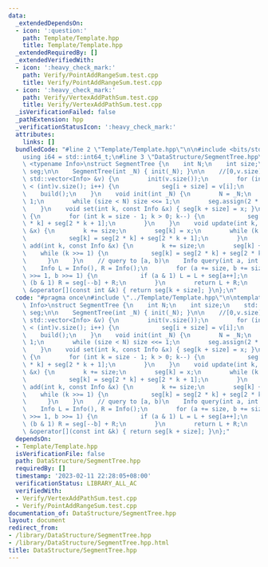 ```yaml
---
data:
  _extendedDependsOn:
  - icon: ':question:'
    path: Template/Template.hpp
    title: Template/Template.hpp
  _extendedRequiredBy: []
  _extendedVerifiedWith:
  - icon: ':heavy_check_mark:'
    path: Verify/PointAddRangeSum.test.cpp
    title: Verify/PointAddRangeSum.test.cpp
  - icon: ':heavy_check_mark:'
    path: Verify/VertexAddPathSum.test.cpp
    title: Verify/VertexAddPathSum.test.cpp
  _isVerificationFailed: false
  _pathExtension: hpp
  _verificationStatusIcon: ':heavy_check_mark:'
  attributes:
    links: []
  bundledCode: "#line 2 \"Template/Template.hpp\"\n\n#include <bits/stdc++.h>\n\n\
    using i64 = std::int64_t;\n#line 3 \"DataStructure/SegmentTree.hpp\"\n\ntemplate\
    \ <typename Info>\nstruct SegmentTree {\n    int N;\n    int size;\n    std::vector<Info>\
    \ seg;\n\n    SegmentTree(int _N) { init(_N); }\n\n    //[0,v.size)\n    SegmentTree(const\
    \ std::vector<Info> &v) {\n        init(v.size());\n        for (int i = 0; i\
    \ < (int)v.size(); i++) {\n            seg[i + size] = v[i];\n        }\n    \
    \    build();\n    }\n    void init(int _N) {\n        N = _N;\n        size =\
    \ 1;\n        while (size < N) size <<= 1;\n        seg.assign(2 * size, Info());\n\
    \    }\n    void set(int k, const Info &x) { seg[k + size] = x; }\n    void build()\
    \ {\n        for (int k = size - 1; k > 0; k--) {\n            seg[k] = seg[2\
    \ * k] + seg[2 * k + 1];\n        }\n    }\n    void update(int k, const Info\
    \ &x) {\n        k += size;\n        seg[k] = x;\n        while (k >>= 1) {\n\
    \            seg[k] = seg[2 * k] + seg[2 * k + 1];\n        }\n    }\n    void\
    \ add(int k, const Info &x) {\n        k += size;\n        seg[k] += x;\n    \
    \    while (k >>= 1) {\n            seg[k] = seg[2 * k] + seg[2 * k + 1];\n  \
    \      }\n    }\n    // query to [a, b)\n    Info query(int a, int b) {\n    \
    \    Info L = Info(), R = Info();\n        for (a += size, b += size; a < b; a\
    \ >>= 1, b >>= 1) {\n            if (a & 1) L = L + seg[a++];\n            if\
    \ (b & 1) R = seg[--b] + R;\n        }\n        return L + R;\n    }\n    Info\
    \ &operator[](const int &k) { return seg[k + size]; }\n};\n"
  code: "#pragma once\n#include \"../Template/Template.hpp\"\n\ntemplate <typename\
    \ Info>\nstruct SegmentTree {\n    int N;\n    int size;\n    std::vector<Info>\
    \ seg;\n\n    SegmentTree(int _N) { init(_N); }\n\n    //[0,v.size)\n    SegmentTree(const\
    \ std::vector<Info> &v) {\n        init(v.size());\n        for (int i = 0; i\
    \ < (int)v.size(); i++) {\n            seg[i + size] = v[i];\n        }\n    \
    \    build();\n    }\n    void init(int _N) {\n        N = _N;\n        size =\
    \ 1;\n        while (size < N) size <<= 1;\n        seg.assign(2 * size, Info());\n\
    \    }\n    void set(int k, const Info &x) { seg[k + size] = x; }\n    void build()\
    \ {\n        for (int k = size - 1; k > 0; k--) {\n            seg[k] = seg[2\
    \ * k] + seg[2 * k + 1];\n        }\n    }\n    void update(int k, const Info\
    \ &x) {\n        k += size;\n        seg[k] = x;\n        while (k >>= 1) {\n\
    \            seg[k] = seg[2 * k] + seg[2 * k + 1];\n        }\n    }\n    void\
    \ add(int k, const Info &x) {\n        k += size;\n        seg[k] += x;\n    \
    \    while (k >>= 1) {\n            seg[k] = seg[2 * k] + seg[2 * k + 1];\n  \
    \      }\n    }\n    // query to [a, b)\n    Info query(int a, int b) {\n    \
    \    Info L = Info(), R = Info();\n        for (a += size, b += size; a < b; a\
    \ >>= 1, b >>= 1) {\n            if (a & 1) L = L + seg[a++];\n            if\
    \ (b & 1) R = seg[--b] + R;\n        }\n        return L + R;\n    }\n    Info\
    \ &operator[](const int &k) { return seg[k + size]; }\n};"
  dependsOn:
  - Template/Template.hpp
  isVerificationFile: false
  path: DataStructure/SegmentTree.hpp
  requiredBy: []
  timestamp: '2023-02-11 22:28:05+08:00'
  verificationStatus: LIBRARY_ALL_AC
  verifiedWith:
  - Verify/VertexAddPathSum.test.cpp
  - Verify/PointAddRangeSum.test.cpp
documentation_of: DataStructure/SegmentTree.hpp
layout: document
redirect_from:
- /library/DataStructure/SegmentTree.hpp
- /library/DataStructure/SegmentTree.hpp.html
title: DataStructure/SegmentTree.hpp
---
```

